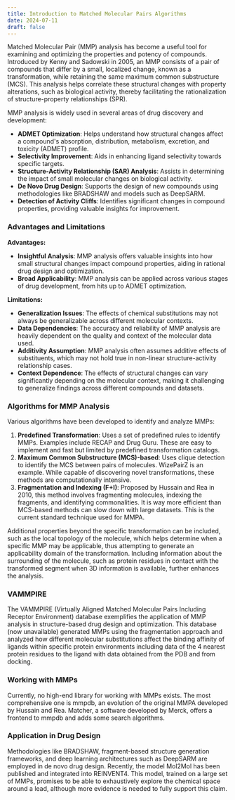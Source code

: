 ```yaml
---
title: Introduction to Matched Molecular Pairs Algorithms
date: 2024-07-11
draft: false
---
```

Matched Molecular Pair (MMP) analysis has become a useful tool for examining and optimizing the properties and potency of compounds. Introduced by Kenny and Sadowski in 2005, an MMP consists of a pair of compounds that differ by a small, localized change, known as a transformation, while retaining the same maximum common substructure (MCS). This analysis helps correlate these structural changes with property alterations, such as biological activity, thereby facilitating the rationalization of structure-property relationships (SPR).

MMP analysis is widely used in several areas of drug discovery and development:

- **ADMET Optimization**: Helps understand how structural changes affect a compound's absorption, distribution, metabolism, excretion, and toxicity (ADMET) profile.
- **Selectivity Improvement**: Aids in enhancing ligand selectivity towards specific targets.
- **Structure-Activity Relationship (SAR) Analysis**: Assists in determining the impact of small molecular changes on biological activity.
- **De Novo Drug Design**: Supports the design of new compounds using methodologies like BRADSHAW and models such as DeepSARM.
- **Detection of Activity Cliffs**: Identifies significant changes in compound properties, providing valuable insights for improvement.

### Advantages and Limitations

**Advantages:**

- **Insightful Analysis**: MMP analysis offers valuable insights into how small structural changes impact compound properties, aiding in rational drug design and optimization.
- **Broad Applicability**: MMP analysis can be applied across various stages of drug development, from hits up to ADMET optimization.

**Limitations:**

- **Generalization Issues**: The effects of chemical substitutions may not always be generalizable across different molecular contexts.
- **Data Dependencies**: The accuracy and reliability of MMP analysis are heavily dependent on the quality and context of the molecular data used.
- **Additivity Assumption**: MMP analysis often assumes additive effects of substituents, which may not hold true in non-linear structure-activity relationship cases.
- **Context Dependence**: The effects of structural changes can vary significantly depending on the molecular context, making it challenging to generalize findings across different compounds and datasets.

### Algorithms for MMP Analysis

Various algorithms have been developed to identify and analyze MMPs:

1. **Predefined Transformation**: Uses a set of predefined rules to identify MMPs. Examples include RECAP and Drug Guru. These are easy to implement and fast but limited by predefined transformation catalogs.
2. **Maximum Common Substructure (MCS)-based**: Uses clique detection to identify the MCS between pairs of molecules. WizePairZ is an example. While capable of discovering novel transformations, these methods are computationally intensive.
3. **Fragmentation and Indexing (F+I)**: Proposed by Hussain and Rea in 2010, this method involves fragmenting molecules, indexing the fragments, and identifying commonalities. It is way more efficient than MCS-based methods can slow down with large datasets. This is the current standard technique used for MMPA.

Additional properties beyond the specific transformation can be included, such as the local topology of the molecule, which helps determine when a specific MMP may be applicable, thus attempting to generate an applicability domain of the transformation. Including information about the surrounding of the molecule, such as protein residues in contact with the transformed segment when 3D information is available, further enhances the analysis.
### VAMMPIRE

The VAMMPIRE (Virtually Aligned Matched Molecular Pairs Including Receptor Environment) database exemplifies the application of MMP analysis in structure-based drug design and optimization. This database (now unavailable) generated MMPs using the fragmentation approach and analyzed how different molecular substitutions affect the binding affinity of ligands within specific protein environments including data of the 4 nearest protein residues to the ligand with data obtained from the PDB and from docking.

### Working with MMPs

Currently, no high-end library for working with MMPs exists. The most comprehensive one is mmpdb, an evolution of the original MMPA developed by Hussain and Rea. Matcher, a software developed by Merck, offers a frontend to mmpdb and adds some search algorithms.

### Application in Drug Design

Methodologies like BRADSHAW, fragment-based structure generation frameworks, and deep learning architectures such as DeepSARM are employed in de novo drug design. Recently, the model Mol2Mol has been published and integrated into REINVENT4. This model, trained on a large set of MMPs, promises to be able to exhaustively explore the chemical space around a lead, although more evidence is needed to fully support this claim.
